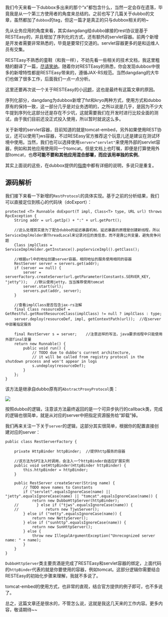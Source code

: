 我们今天来看一下dubbox多出来的那个“x”都包含什么，当然一定会存在遗落，毕竟我是从一个第三方使用者的角度来总结的。之前也写了几篇关于dubbo的文章，虽然都加了`dubbox`的tag，但这一篇才是真正的只与dubbox相关的哟~

先从业务应用的角度来看，其实dangdang给dubbo嫁接的rest协议是基于RESTEasy的，并且增加了序列化的方式，还有额外的servlet容器。前两个新增是开发者需要非常熟悉的，毕竟是要常打交道的。servlet容器更多的是和运维人员有交集。

RESTEasy不熟悉的童鞋（和我一样），不妨先看一些相关的技术文档，我这里粗糙的翻译了一篇，[尽请笑纳](https://github.com/kazaff/me.kazaff.article/blob/master/%E7%9C%8B%E7%9C%8BRESTEasy.md)。随着你对RESTEasy的熟悉，你会发现dubbox中很多的新增特性都是RESTEasy带来的，遵循JAX-RS规范。当然dangdang的大牛们也做了很多工作，后面我们一点一点分析。

这里还要再次说一个关于RESTEasy的小[问题](https://github.com/dangdangdotcom/dubbox/issues/30)，这也是最终有这篇文章的原因。

序列化部分，dangdang为dubbox新增了fst和kryo两种方式，使用方式和dubbo原有的保持一致，这一部分几乎是对业务透明的，之所以说是几乎，是因为不少大牛提到序列化这部分还是存在不少坑，这就需要我们在开发时进行比较全面的测试，由于我们目前还没正式投入使用，所以暂时就说这么多。

关于新增的servlet容器，目前知道的就是tomcat-embed，另外如果使用REST协议，还可以使用Tjws容器，不过RESEasy官方推荐这个玩意儿还是建议在测试环境中使用。当然，我们也可以选择使用`server="servlet"`来使用外部的servlet容器，例如和其他应用使用同一个tomcat。但是文档上也叮嘱，即便是打算使用外部tomcat，也**尽可能不要和其他应用混合部署，而应该用单独的实例**。

其实上面说的这些，在dubbox提供的[指南](http://dangdangdotcom.github.io/dubbox/rest.html#show-last-Point)中都有详细的说明，多说只是重复。



源码解析
---

我们接下来看一下新增的`RestProtocol`的具体实现。基于之前的分析结果，我们可以直接定位到核心的代码块（doExport）：

	protected <T> Runnable doExport(T impl, Class<T> type, URL url) throws RpcException {
        String addr = url.getIp() + ":" + url.getPort();

        //这么处理其实是为了配合dubbo的延迟暴露机制，延迟暴露的原理是创建新线程，所以ServiceImplHolder靠ThreadLocal来记录对应的类信息，而不是靠公共变量，避免竞争问题
        Class implClass = ServiceImplHolder.getInstance().popServiceImpl().getClass();

        //根据url中的地址创建server容器，相同地址的服务使用相同的容器
        RestServer server = servers.get(addr);
        if (server == null) {
            server = serverFactory.createServer(url.getParameter(Constants.SERVER_KEY, "jetty"));   //默认使用jetty，当当推荐使用tomcat
            server.start(url);
            servers.put(addr, server);
        }

        //查看implClass是否包含jax-rs注解
        final Class resourceDef = GetRestful.getRootResourceClass(implClass) != null ? implClass : type;
        server.deploy(resourceDef, impl, getContextPath(url));  //在server中部署指定服务

        final RestServer s = server;    //注意这样的写法，java要求线程中只能使用外部final变量
        return new Runnable() {
            public void run() {
                // TODO due to dubbo's current architecture,
                // it will be called from registry protocol in the shutdown process and won't appear in logs
                s.undeploy(resourceDef);
            }
        };
    }

该方法是继承自dubbo原有的`AbstractProxyProtocol`类：

![](http://pic.yupoo.com/kazaff/EvwMF0Rm/Br6Hp.png)

按照dubbo的逻辑，注意该方法最终返回的是一个可异步执行的callback类，完成的逻辑也很简单，就是从对应的server中把指定资源服务给“卸载”掉。

我们再来关注一下关于`server`的逻辑，这部分其实很简单，根据你的配置直接创建对应的server：

	public class RestServerFactory {

	    private HttpBinder httpBinder;  //提供http服务的容器
	
		//该方法为SPI注入时调用，会注入一个httpBinder自适应扩展实例
	    public void setHttpBinder(HttpBinder httpBinder) {
	        this.httpBinder = httpBinder;
	    }
	
	    public RestServer createServer(String name) {
	        // TODO move names to Constants
	        if ("servlet".equalsIgnoreCase(name) || "jetty".equalsIgnoreCase(name) || "tomcat".equalsIgnoreCase(name)) {
	            return new DubboHttpServer(httpBinder);
		//        } else if ("tjws".equalsIgnoreCase(name)) {
		//            return new TjwsServer();
	        } else if ("netty".equalsIgnoreCase(name)) {
	            return new NettyServer();
	        } else if ("sunhttp".equalsIgnoreCase(name)) {
	            return new SunHttpServer();
	        } else {
	            throw new IllegalArgumentException("Unrecognized server name: " + name);
	        }
    	}
	}

`DubboHttpServer`类主要贡酒是完成了RESTEasy和servlet容器的绑定，上面代码的`httpBinder`代表的就是你要使用的容器，例如tomcat。这部分逻辑你需要结合RESTEasy的初始化步骤来理解，我就不多说了。

tomcat-embed的使用方式，也非常的直观，结合官方提供的例子即可，也不多说了。


总之，这篇文章还是很水的，不管怎么说，这就是我这几天来的工作内容。更多内容，敬请期待~~


